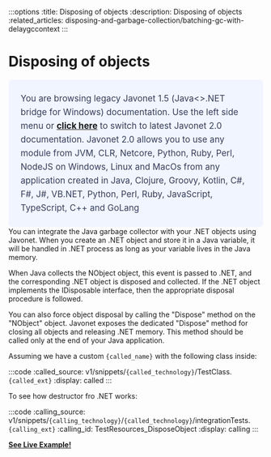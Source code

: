 :::options
:title: Disposing of objects
:description: Disposing of objects
:related_articles: disposing-and-garbage-collection/batching-gc-with-delaygccontext
:::

# Disposing of objects  
  <div style="padding: 24px; background: #F0F5FF; border-radius: 8px; flex-direction: column; justify-content: flex-start; align-items: flex-start; gap: 10px; display: flex">
  <div style="justify-content: flex-start; align-items: center; gap: 24px; display: inline-flex">
    <div style="color: #353D5A; font-size: 17px; font-weight: 400; line-height: 27px; letter-spacing: 0.03px; word-wrap: break-word">
You are browsing legacy Javonet 1.5 (Java<>.NET bridge for Windows) documentation. Use the left side menu or <a style="font-weight: bold; text-decoration: underline;" href="/guides/v2/getting-started/about-javonet">click here</a> to switch to latest Javonet 2.0 documentation. Javonet 2.0 allows you to use any module from
JVM, CLR, Netcore, Python, Ruby, Perl, NodeJS on Windows, Linux and MacOs
from any application created in Java, Clojure, Groovy, Kotlin, C#, F#, J#, VB.NET, Python, Perl, Ruby, JavaScript, TypeScript, C++ and GoLang
    </div>
  </div>
</div>
You can integrate the Java garbage collector with your .NET objects using Javonet. When you create an .NET object and store it in a Java variable, it will be handled in .NET process as long as your variable lives in the Java memory.  
  
When Java collects the NObject object, this event is passed to .NET, and the corresponding .NET object is disposed and collected. If the .NET object implements the IDisposable interface, then the appropriate disposal procedure is followed.  
  
You can also force object disposal by calling the "Dispose" method on the "NObject" object. Javonet exposes the dedicated "Dispose" method for closing all objects and releasing .NET memory. This method should be called only at the end of your Java application.  
  
Assuming we have a custom `{called_name}` with the following class inside:

:::code 
:called_source: v1/snippets/`{called_technology}`/TestClass.`{called_ext}`
:display: called
:::

To see how destructor fro .NET works:

:::code 
:calling_source: v1/snippets/`{calling_technology}`/`{called_technology}`/integrationTests.`{calling_ext}`
:calling_id: TestResources_DisposeObject
:display: calling
:::
  
  
[**See Live Example!**](http://lab.javonet.com/e/8)